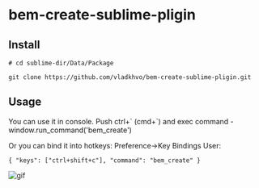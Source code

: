 # bem-create-sublime-pligin

## Install
```
# cd sublime-dir/Data/Package

git clone https://github.com/vladkhvo/bem-create-sublime-pligin.git
```

## Usage

You can use it in console. Push ctrl+\` (cmd+\`) and exec command - window.run_command('bem_create')

Or you can bind it into hotkeys:
Preference->Key Bindings User:
```
{ "keys": ["ctrl+shift+c"], "command": "bem_create" }
```
![gif](https://github.com/vladkhvo/bem-create-sublime-pligin/blob/master/demo.gif)
